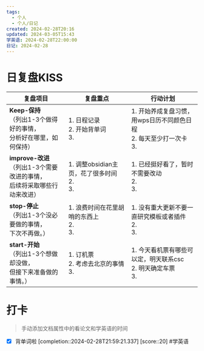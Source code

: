 ```yaml
---
tags:
  - 个人
  - 个人/日记
created: 2024-02-28T20:16
updated: 2024-03-05T15:43
学英语: 2024-02-28T22:00:00
日记: 2024-02-28
---
```



# 日复盘KISS
| **复盘项目**                                                 | **复盘重点**                                 | **行动计划**                                           |
| ---------------------------------------------------- | ------------------------------------ | ---------------------------------------------- |
| **Keep-保持**<br>（列出1-3个做得好的事情，<br>   分析好在哪里，如何保持）     | 1.  日程记录<br>2. 开始背单词<br>3.           | 1.  开始养成复盘习惯，用wps日历不同颜色日程<br>2. 每天至少打一次卡<br>3. |
| **improve-改进**<br>（列出1-3个需要改进的事情，<br>  后续将采取哪些行动来改进） | 1.  调整obsidian主页，花了很多时间<br>2. <br>3. | 1.  已经挺好看了，暂时不需要改动<br>2. <br>3.                |
| **stop-停止**<br>（列出1-3个没必要做的事情，<br>下次不再做。）            | 1.  浪费时间在花里胡哨的东西上<br>2. <br>3.       | 1.  没有重大更新不要一直研究模板或者插件<br>2. <br>3.            |
| **start-开始**<br>（列出1-3个想做却没做，<br>但接下来准备做的事情。）        | 1.  订机票<br>2. 考虑去北京的事情<br>3.         | 1.  今天看机票有哪些可以定，明天联系csc<br>2. 明天确定车票<br>3.     |


# 打卡
> 手动添加文档属性中的看论文和学英语的时间


- [x] 背单词啦 [completion::2024-02-28T21:59:21.337] [score::20] #学英语